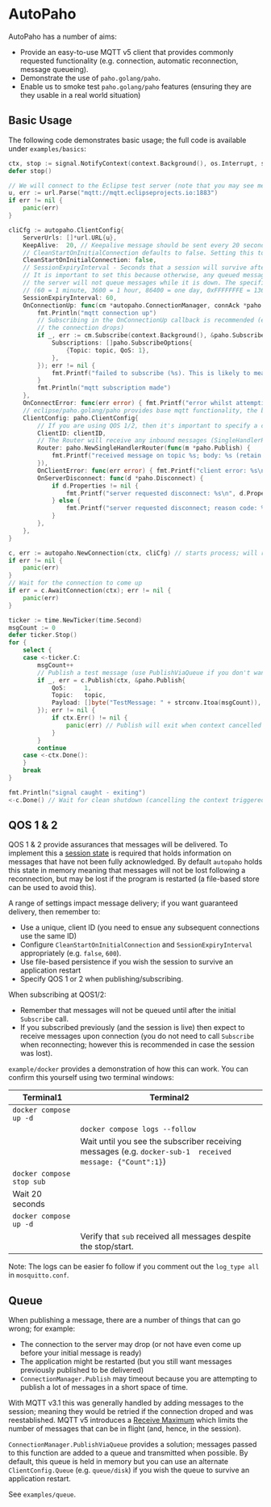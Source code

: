 AutoPaho
========

AutoPaho has a number of aims:

* Provide an easy-to-use MQTT v5 client that provides commonly requested functionality (e.g. connection, automatic reconnection, message queueing).
* Demonstrate the use of `paho.golang/paho`.
* Enable us to smoke test `paho.golang/paho` features (ensuring they are they usable in a real world situation)

## Basic Usage

The following code demonstrates basic usage; the full code is available under `examples/basics`:

```go
ctx, stop := signal.NotifyContext(context.Background(), os.Interrupt, syscall.SIGTERM)
defer stop()

// We will connect to the Eclipse test server (note that you may see messages that other users publish)
u, err := url.Parse("mqtt://mqtt.eclipseprojects.io:1883")
if err != nil {
	panic(err)
}

cliCfg := autopaho.ClientConfig{
	ServerUrls: []*url.URL{u},
	KeepAlive:  20, // Keepalive message should be sent every 20 seconds
	// CleanStartOnInitialConnection defaults to false. Setting this to true will clear the session on the first connection.
	CleanStartOnInitialConnection: false,
	// SessionExpiryInterval - Seconds that a session will survive after disconnection.
	// It is important to set this because otherwise, any queued messages will be lost if the connection drops and
	// the server will not queue messages while it is down. The specific setting will depend upon your needs
	// (60 = 1 minute, 3600 = 1 hour, 86400 = one day, 0xFFFFFFFE = 136 years, 0xFFFFFFFF = don't expire)
	SessionExpiryInterval: 60,
	OnConnectionUp: func(cm *autopaho.ConnectionManager, connAck *paho.Connack) {
		fmt.Println("mqtt connection up")
		// Subscribing in the OnConnectionUp callback is recommended (ensures the subscription is reestablished if
		// the connection drops)
		if _, err := cm.Subscribe(context.Background(), &paho.Subscribe{
			Subscriptions: []paho.SubscribeOptions{
				{Topic: topic, QoS: 1},
			},
		}); err != nil {
			fmt.Printf("failed to subscribe (%s). This is likely to mean no messages will be received.", err)
		}
		fmt.Println("mqtt subscription made")
	},
	OnConnectError: func(err error) { fmt.Printf("error whilst attempting connection: %s\n", err) },
	// eclipse/paho.golang/paho provides base mqtt functionality, the below config will be passed in for each connection
	ClientConfig: paho.ClientConfig{
		// If you are using QOS 1/2, then it's important to specify a client id (which must be unique)
		ClientID: clientID,
		// The Router will receive any inbound messages (SingleHandlerRouter ignores the topic and always calls the function)
		Router: paho.NewSingleHandlerRouter(func(m *paho.Publish) {
			fmt.Printf("received message on topic %s; body: %s (retain: %t)\n", m.Topic, m.Payload, m.Retain)
		}),
		OnClientError: func(err error) { fmt.Printf("client error: %s\n", err) },
		OnServerDisconnect: func(d *paho.Disconnect) {
			if d.Properties != nil {
				fmt.Printf("server requested disconnect: %s\n", d.Properties.ReasonString)
			} else {
				fmt.Printf("server requested disconnect; reason code: %d\n", d.ReasonCode)
			}
		},
	},
}

c, err := autopaho.NewConnection(ctx, cliCfg) // starts process; will reconnect until context cancelled
if err != nil {
	panic(err)
}
// Wait for the connection to come up
if err = c.AwaitConnection(ctx); err != nil {
	panic(err)
}

ticker := time.NewTicker(time.Second)
msgCount := 0
defer ticker.Stop()
for {
	select {
	case <-ticker.C:
		msgCount++
		// Publish a test message (use PublishViaQueue if you don't want to wait for a response)
		if _, err = c.Publish(ctx, &paho.Publish{
			QoS:     1,
			Topic:   topic,
			Payload: []byte("TestMessage: " + strconv.Itoa(msgCount)),
		}); err != nil {
			if ctx.Err() != nil {
				panic(err) // Publish will exit when context cancelled or if something went wrong
			}
		}
		continue
	case <-ctx.Done():
	}
	break
}

fmt.Println("signal caught - exiting")
<-c.Done() // Wait for clean shutdown (cancelling the context triggered the shutdown)
```

## QOS 1 & 2

QOS 1 & 2 provide assurances that messages will be delivered. To implement this a [session state](https://docs.oasis-open.org/mqtt/mqtt/v5.0/os/mqtt-v5.0-os.html#_Toc3901230)
is required that holds information on messages that have not been fully acknowledged. By default `autopaho` holds this 
state in memory meaning that messages will not be lost following a reconnection, but may be lost if the program is 
restarted (a file-based store can be used to avoid this).   

A range of settings impact message delivery; if you want guaranteed delivery, then remember to:

* Use a unique, client ID (you need to ensue any subsequent connections use the same ID)
* Configure `CleanStartOnInitialConnection` and `SessionExpiryInterval` appropriately (e.g. `false`, `600`).
* Use file-based persistence if you wish the session to survive an application restart
* Specify QOS 1 or 2 when publishing/subscribing.

When subscribing at QOS1/2:
* Remember that messages will not be queued until after the initial `Subscribe` call.
* If you subscribed previously (and the session is live) then expect to receive messages upon connection (you do not need
to call `Subscribe` when reconnecting; however this is recommended in case the session was lost).

`example/docker` provides a demonstration of how this can work. You can confirm this yourself using two terminal windows:

| Terminal1                 | Terminal2                                                                                                 |
|---------------------------|-----------------------------------------------------------------------------------------------------------|
| `docker compose up -d`    |                                                                                                           |
|                           | `docker compose logs --follow`                                                                            |
|                           | Wait until you see the subscriber receiving messages (e.g. `docker-sub-1  received message: {"Count":1}`) |
| `docker compose stop sub` |                                                                                                           |
| Wait 20 seconds           |                                                                                                           |
| `docker compose up -d`    |                                                                                                           |
|                           | Verify that `sub` received all messages despite the stop/start.                                           |

Note: The logs can be easier fo follow if you comment out the `log_type all` in `mosquitto.conf`.

## Queue

When publishing a message, there are a number of things that can go wrong; for example:
* The connection to the server may drop (or not have even come up before your initial message is ready)
* The application might be restarted (but you still want messages previously published to be delivered)
* `ConnectionManager.Publish` may timeout because you are attempting to publish a lot of messages in a short space of time.

With MQTT v3.1 this was generally handled by adding messages to the session; meaning they would be retried if the 
connection droped and was reestablished. MQTT v5 introduces a [Receive Maximum](https://docs.oasis-open.org/mqtt/mqtt/v5.0/os/mqtt-v5.0-os.html#_Toc3901083)
which limits the number of messages that can be in flight (and, hence, in the session).

`ConnectionManager.PublishViaQueue` provides a solution; messages passed to this function are added to a queue and 
transmitted when possible. By default, this queue is held in memory but you can use an alternate `ClientConfig.Queue`
(e.g. `queue/disk`) if you wish the queue to survive an application restart.

See `examples/queue`.

